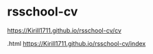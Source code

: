 # rsschool-cv

https://Kirill1711.github.io/rsschool-cv/cv

.html
https://Kirill1711.github.io/rsschool-cv/index
